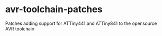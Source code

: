 # avr-toolchain-patches
Patches adding support for ATTiny441 and ATTiny841 to the opensource AVR toolchain
